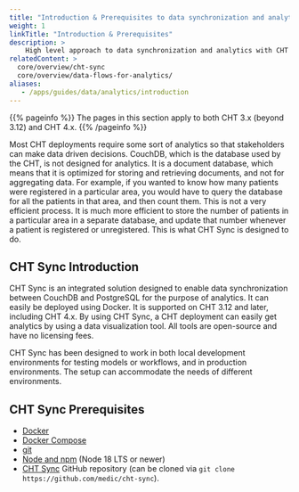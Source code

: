 ```yaml
---
title: "Introduction & Prerequisites to data synchronization and analytics"
weight: 1
linkTitle: "Introduction & Prerequisites"
description: >
    High level approach to data synchronization and analytics with CHT applications
relatedContent: >
  core/overview/cht-sync
  core/overview/data-flows-for-analytics/
aliases:
   - /apps/guides/data/analytics/introduction
---
```


{{% pageinfo %}}
The pages in this section apply to both CHT 3.x (beyond 3.12) and CHT 4.x. 
{{% /pageinfo %}}

Most CHT deployments require some sort of analytics so that stakeholders can make data driven decisions. CouchDB, which is the database used by the CHT, is not designed for analytics. It is a document database, which means that it is optimized for storing and retrieving documents, and not for aggregating data. For example, if you wanted to know how many patients were registered in a particular area, you would have to query the database for all the patients in that area, and then count them. This is not a very efficient process. It is much more efficient to store the number of patients in a particular area in a separate database, and update that number whenever a patient is registered or unregistered. This is what CHT Sync is designed to do.

## CHT Sync Introduction

CHT Sync is an integrated solution designed to enable data synchronization between CouchDB and PostgreSQL for the purpose of analytics. It can easily be deployed using Docker. It is supported on CHT 3.12 and later, including CHT 4.x. By using CHT Sync, a CHT deployment can easily get analytics by using a data visualization tool. All tools are open-source and have no licensing fees.

CHT Sync has been designed to work in both local development environments for testing models or workflows, and in production environments. The setup can accommodate the needs of different environments.

## CHT Sync Prerequisites

- [Docker](https://docs.docker.com/install/)
- [Docker Compose](https://docs.docker.com/compose/install/)
- [git](https://git-scm.com/book/en/v2/Getting-Started-Installing-Git)
- [Node and npm](https://docs.npmjs.com/downloading-and-installing-node-js-and-npm)  (Node 18 LTS or newer)
- [CHT Sync](https://github.com/medic/cht-sync) GitHub repository (can be cloned via `git clone https://github.com/medic/cht-sync`).

